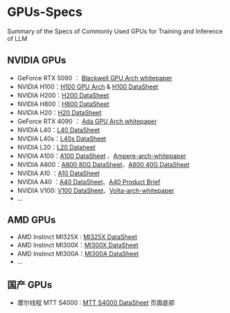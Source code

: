 # GPUs-Specs
Summary of the Specs of Commonly Used GPUs for Training and Inference of LLM

## NVIDIA GPUs

- GeForce RTX 5090 ： [Blackwell GPU Arch whitepaper](https://images.nvidia.com/aem-dam/Solutions/geforce/blackwell/nvidia-rtx-blackwell-gpu-architecture.pdf)
- NVIDIA H100：[H100 GPU Arch](https://resources.nvidia.com/en-us-tensor-core) & [H100 DataSheet](https://resources.nvidia.com/en-us-tensor-core/nvidia-tensor-core-gpu-datasheet)
- NVIDIA H200：[H200 DataSheet](https://nvdam.widen.net/s/nb5zzzsjdf/hpc-datasheet-sc23-h200-datasheet-3002446)
- NVIDIA H800：[H800 DataSheet](https://chaoqing-i.com/upload/20231128/NVIDIA%20H800%20GPU%20Datasheet.pdf)
- NVIDIA H20：[H20 DataSheet](https://viperatech.com/shop/nvidia-hgx-h20/)
- GeForce RTX 4090 ： [Ada GPU Arch whitepaper](https://images.nvidia.com/aem-dam/Solutions/geforce/ada/nvidia-ada-gpu-architecture.pdf)
- NVIDIA L40：[L40 DataSheet](https://images.nvidia.com/content/Solutions/data-center/vgpu-L40-datasheet.pdf)
- NVIDIA L40s：[L40s DataSheet](https://resources.nvidia.com/en-us-l40s/l40s-datasheet-28413)
- NVIDIA L20：[L20 Dataheet](https://static.mianbaoban-assets.eet-china.com/xinyu-images/MBXY-CR-1efc7def3de60793150e7d0547fa5484.png)
- NVIDIA A100：[A100 DataSheet](https://www.nvidia.com/content/dam/en-zz/Solutions/Data-Center/a100/pdf/nvidia-a100-datasheet-nvidia-us-2188504-web.pdf) 、[Ampere-arch-whitepaper](https://images.nvidia.com/aem-dam/en-zz/Solutions/data-center/nvidia-ampere-architecture-whitepaper.pdf)
- NVIDIA A800：[A800 80G DataSheet](https://deepbaytech.com/images/nvidia-a800-datasheet-nvidia-a4-2521686-zhCN.pdf)、[A800 40G DataSheet](https://www.nvidia.com/content/dam/en-zz/Solutions/design-visualization/a800/proviz-a800-40gb-datasheet-nvidia-2819988-r5-web.pdf)
- NVIDIA A10 ：[A10 DataSheet](https://www.nvidia.com/content/dam/en-zz/Solutions/Data-Center/a10/pdf/a10-datasheet.pdf)
- NVIDIA A40 ：[A40 DataSheet](https://images.nvidia.cn/content/Solutions/data-center/a40/nvidia-a40-datasheet.pdf)、[A40 Product Brief](https://www.nvidia.com/content/dam/en-zz/Solutions/Data-Center/a40/NVIDIA%20A40%20Product%20Brief.pdf)
- NVIDIA V100: [V100 DataSheet](https://images.nvidia.com/content/technologies/volta/pdf/volta-v100-datasheet-update-us-1165301-r5.pdf)、[Volta-arch-whitepaper](https://images.nvidia.com/content/volta-architecture/pdf/volta-architecture-whitepaper.pdf)
- …

## AMD GPUs

- AMD Instinct MI325X :  [MI325X DataSheet](https://www.amd.com/content/dam/amd/en/documents/instinct-tech-docs/product-briefs/instinct-mi325x-datasheet.pdf)
- AMD Instinct MI300X：[MI300X DataSheet](https://www.amd.com/content/dam/amd/en/documents/instinct-tech-docs/data-sheets/amd-instinct-mi300x-data-sheet.pdf)
- AMD Instinct MI300A：[MI300A DataSheet](https://www.amd.com/content/dam/amd/en/documents/instinct-tech-docs/data-sheets/amd-instinct-mi300a-data-sheet.pdf)
- …

## 国产 GPUs

- 摩尔线程 MTT S4000 : [MTT S4000 DataSheet](https://en.mthreads.com/product/S4000) 页面底部
